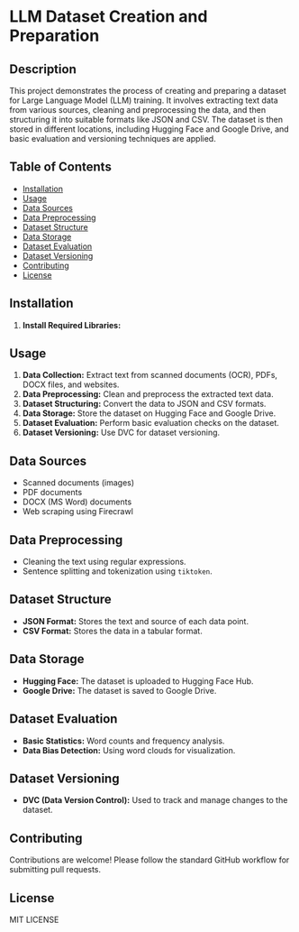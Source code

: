 # LLM Dataset Creation and Preparation

## Description

This project demonstrates the process of creating and preparing a dataset for Large Language Model (LLM) training. It involves extracting text data from various sources, cleaning and preprocessing the data, and then structuring it into suitable formats like JSON and CSV. The dataset is then stored in different locations, including Hugging Face and Google Drive, and basic evaluation and versioning techniques are applied.


## Table of Contents

- [Installation](#installation)
- [Usage](#usage)
- [Data Sources](#data-sources)
- [Data Preprocessing](#data-preprocessing)
- [Dataset Structure](#dataset-structure)
- [Data Storage](#data-storage)
- [Dataset Evaluation](#dataset-evaluation)
- [Dataset Versioning](#dataset-versioning)
- [Contributing](#contributing)
- [License](#license)



## Installation

1. **Install Required Libraries:**

## Usage

1. **Data Collection:** Extract text from scanned documents (OCR), PDFs, DOCX files, and websites.
2. **Data Preprocessing:** Clean and preprocess the extracted text data.
3. **Dataset Structuring:** Convert the data to JSON and CSV formats.
4. **Data Storage:** Store the dataset on Hugging Face and Google Drive.
5. **Dataset Evaluation:** Perform basic evaluation checks on the dataset.
6. **Dataset Versioning:** Use DVC for dataset versioning.



## Data Sources

- Scanned documents (images)
- PDF documents
- DOCX (MS Word) documents
- Web scraping using Firecrawl



## Data Preprocessing

- Cleaning the text using regular expressions.
- Sentence splitting and tokenization using `tiktoken`.



## Dataset Structure

- **JSON Format:** Stores the text and source of each data point.
- **CSV Format:** Stores the data in a tabular format.



## Data Storage

- **Hugging Face:** The dataset is uploaded to Hugging Face Hub.
- **Google Drive:** The dataset is saved to Google Drive.



## Dataset Evaluation

- **Basic Statistics:** Word counts and frequency analysis.
- **Data Bias Detection:** Using word clouds for visualization.



## Dataset Versioning

- **DVC (Data Version Control):** Used to track and manage changes to the dataset.


## Contributing

Contributions are welcome! Please follow the standard GitHub workflow for submitting pull requests.


## License
MIT LICENSE
